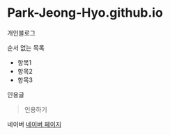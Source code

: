 # Park-Jeong-Hyo.github.io

개인블로그

순서 없는 목록

- 항목1
- 항목2
- 항목3

인용글

> 인용하기

네이버 [네이버 페이지](https://www.naver.com)
